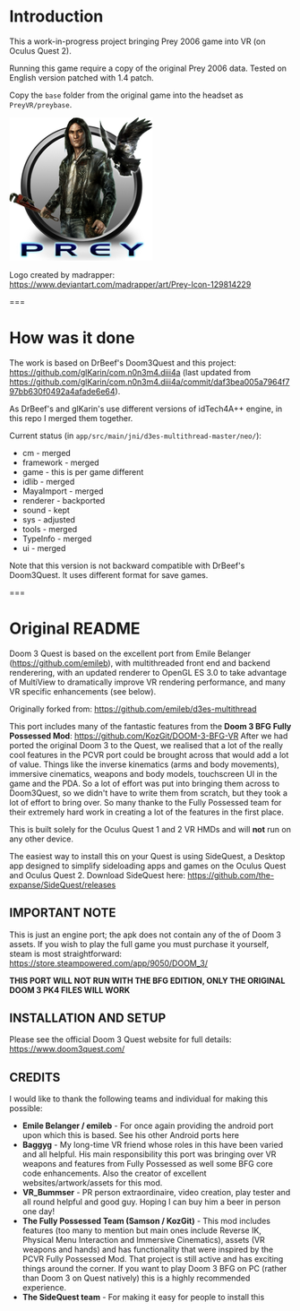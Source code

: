 # Introduction

This a work-in-progress project bringing Prey 2006 game into VR (on Oculus Quest 2).

Running this game require a copy of the original Prey 2006 data. Tested on English version patched with 1.4 patch.

Copy the `base` folder from the original game into the headset as `PreyVR/preybase`.

![PreyVR Banner](https://github.com/lvonasek/Doom3Quest/blob/master/app/src/main/res/drawable/ic_launcher.png?raw=true)

Logo created by madrapper: https://www.deviantart.com/madrapper/art/Prey-Icon-129814229


===

# How was it done

The work is based on DrBeef's Doom3Quest and this project: https://github.com/glKarin/com.n0n3m4.diii4a
(last updated from https://github.com/glKarin/com.n0n3m4.diii4a/commit/daf3bea005a7964f797bb630f0492a4afade6e64).

As DrBeef's and glKarin's use different versions of idTech4A++ engine, in this repo I merged them together.

Current status (in `app/src/main/jni/d3es-multithread-master/neo/`):

* cm - merged
* framework - merged
* game - this is per game different
* idlib - merged
* MayaImport - merged
* renderer - backported
* sound - kept
* sys - adjusted
* tools - merged
* TypeInfo - merged
* ui - merged

Note that this version is not backward compatible with DrBeef's Doom3Quest. It uses different format for save games.

===

# Original README

Doom 3 Quest is based on the excellent port from Emile Belanger (https://github.com/emileb), with multithreaded front end and backend renderering, with an updated renderer to OpenGL ES 3.0 to take advantage of MultiView to dramatically improve VR rendering performance, and many VR specific enhancements (see below).

Originally forked from: https://github.com/emileb/d3es-multithread

This port includes many of the fantastic features from the **Doom 3 BFG Fully Possessed Mod**: https://github.com/KozGit/DOOM-3-BFG-VR
After we had ported the original Doom 3 to the Quest, we realised that a lot of the really cool features in the PCVR port could be brought across that would add a lot of value. Things like the inverse kinematics (arms and body movements), immersive cinematics, weapons and body models, touchscreen UI in the game and the PDA.  So a lot of effort was put into bringing them across to Doom3Quest, so we didn't have to write them from scratch, but they took a lot of effort to bring over. So many thanke to the Fully Possessed team for their extremely hard work in creating a lot of the features in the first place.

This is built solely for the Oculus Quest 1 and 2 VR HMDs and will **not** run on any other device.

The easiest way to install this on your Quest is using SideQuest, a Desktop app designed to simplify sideloading apps and games on the Oculus Quest and Oculus Quest 2.
Download SideQuest here:
https://github.com/the-expanse/SideQuest/releases



IMPORTANT NOTE
--------------

This is just an engine port; the apk does not contain any of the of Doom 3 assets. If you wish to play the full game you must purchase it yourself, steam is most straightforward:  https://store.steampowered.com/app/9050/DOOM_3/

**THIS PORT WILL NOT RUN WITH THE BFG EDITION, ONLY THE ORIGINAL DOOM 3 PK4 FILES WILL WORK**


INSTALLATION AND SETUP
----------------------

Please see the official Doom 3 Quest website for full details: https://www.doom3quest.com/


CREDITS
-------

I would like to thank the following teams and individual for making this possible:

* **Emile Belanger / emileb** - For once again providing the android port upon which this is based. See his other Android ports here
* **Baggyg** - My long-time VR friend whose roles in this have been varied and all helpful. His main responsibility this port was bringing over VR weapons and features from Fully Possessed as well some BFG core code enhancements. Also the creator of excellent websites/artwork/assets for this mod.
* **VR_Bummser** - PR person extraordinaire, video creation, play tester and all round helpful and good guy. Hoping I can buy him a beer in person one day!
* **The Fully Possessed Team (Samson / KozGit)** - This mod includes features (too many to mention but main ones include Reverse IK, Physical Menu Interaction and Immersive Cinematics), assets (VR weapons and hands) and has functionality that were inspired by the PCVR Fully Possessed Mod. That project is still active and has exciting things around the corner. If you want to play Doom 3 BFG on PC (rather than Doom 3 on Quest natively) this is a highly recommended experience.
* **The SideQuest team** - For making it easy for people to install this
